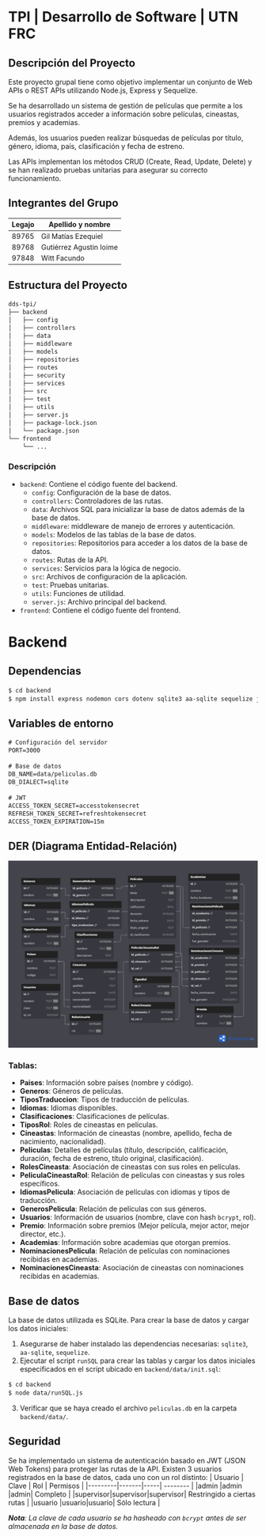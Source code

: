 # TPI | Desarrollo de Software | UTN FRC

## Descripción del Proyecto
Este proyecto grupal tiene como objetivo implementar un conjunto de Web APIs o REST APIs utilizando Node.js, Express y Sequelize. 

Se ha desarrollado un sistema de gestión de películas que permite a los usuarios registrados acceder a información sobre películas, cineastas, premios y academias.

Además, los usuarios pueden realizar búsquedas de películas por título, género, idioma, país, clasificación y fecha de estreno.

Las APIs implementan los métodos CRUD (Create, Read, Update, Delete) y se han realizado pruebas unitarias para asegurar su correcto funcionamiento.


## Integrantes del Grupo

| Legajo | Apellido y nombre       |
|--------|-------------------------|
|89765   | Gil Matías Ezequiel     |
|89768   | Gutiérrez Agustin Ioime |
|97848   | Witt Facundo            |

## Estructura del Proyecto

```
dds-tpi/
├── backend
│   ├── config
│   ├── controllers
│   ├── data
│   ├── middleware
│   ├── models
│   ├── repositories
│   ├── routes
│   ├── security
│   ├── services
│   ├── src
│   ├── test
│   ├── utils
│   ├── server.js
│   ├── package-lock.json
│   └── package.json
└── frontend
    └── ...
```
### Descripción
- ```backend```: Contiene el código fuente del backend.
    - ```config```: Configuración de la base de datos.
    - ```controllers```: Controladores de las rutas.
    - ```data```: Archivos SQL para inicializar la base de datos además de la base de datos.
    - ```middleware```: middleware de manejo de errores y autenticación.
    - ```models```: Modelos de las tablas de la base de datos.
    - ```repositories```: Repositorios para acceder a los datos de la base de datos.
    - ```routes```: Rutas de la API.
    - ```services```: Servicios para la lógica de negocio.
    - ```src```: Archivos de configuración de la aplicación.
    - ```test```: Pruebas unitarias.
    - ```utils```: Funciones de utilidad.
    - ```server.js```: Archivo principal del backend.
- ```frontend```: Contiene el código fuente del frontend.

# Backend

## Dependencias
```bash
$ cd backend
$ npm install express nodemon cors dotenv sqlite3 aa-sqlite sequelize jsonwebtoken jest supertest @babel/core @babel/preset-env babel-jest bcrypt winston
```

## Variables de entorno
```env
# Configuración del servidor
PORT=3000

# Base de datos
DB_NAME=data/peliculas.db
DB_DIALECT=sqlite

# JWT
ACCESS_TOKEN_SECRET=accesstokensecret
REFRESH_TOKEN_SECRET=refreshtokensecret
ACCESS_TOKEN_EXPIRATION=15m

```

## DER (Diagrama Entidad-Relación)
![ERD](images/ERD.png)

### Tablas:
- **Paises**: Información sobre países (nombre y código).
- **Generos**: Géneros de películas.
- **TiposTraduccion**: Tipos de traducción de películas.
- **Idiomas**: Idiomas disponibles.
- **Clasificaciones**: Clasificaciones de películas.
- **TiposRol**: Roles de cineastas en películas.
- **Cineastas**: Información de cineastas (nombre, apellido, fecha de nacimiento, nacionalidad).
- **Peliculas**: Detalles de películas (título, descripción, calificación, duración, fecha de estreno, título original, clasificación).
- **RolesCineasta**: Asociación de cineastas con sus roles en películas.
- **PeliculaCineastaRol**: Relación de películas con cineastas y sus roles específicos.
- **IdiomasPelicula**: Asociación de películas con idiomas y tipos de traducción.
- **GenerosPelicula**: Relación de películas con sus géneros.
- **Usuarios**: Información de usuarios (nombre, clave con hash `bcrypt`, rol).
- **Premio**: Información sobre premios (Mejor película, mejor actor, mejor director, etc.).
- **Academias**: Información sobre academias que otorgan premios.
- **NominacionesPelicula**: Relación de películas con nominaciones recibidas en academias.
- **NominacionesCineasta**: Asociación de cineastas con nominaciones recibidas en academias.


## Base de datos
La base de datos utilizada es SQLite. Para crear la base de datos y cargar los datos iniciales:
1. Asegurarse de haber instalado las dependencias necesarias: ```sqlite3```, ```aa-sqlite```, ```sequelize```.
2. Ejecutar el script ```runSQL``` para crear las tablas y cargar los datos iniciales especificados en el script ubicado en ```backend/data/init.sql```:
```bash
$ cd backend
$ node data/runSQL.js
```
3. Verificar que se haya creado el archivo ```peliculas.db``` en la carpeta ```backend/data/```.

## Seguridad
Se ha implementado un sistema de autenticación basado en JWT (JSON Web Tokens) para proteger las rutas de la API.
Existen 3 usuarios registrados en la base de datos, cada uno con un rol distinto:
| Usuario | Clave | Rol | Permisos |
|---------|-------|-----| -------- |
|admin    |admin  |admin| Completo |
|supervisor|supervisor|supervisor| Restringido a ciertas rutas |
|usuario  |usuario|usuario| Sólo lectura |

***Nota**: La clave de cada usuario se ha hasheado con `bcrypt` antes de ser almacenada en la base de datos.*